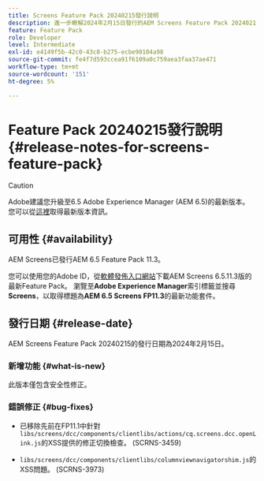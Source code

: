 ```yaml
---
title: Screens Feature Pack 20240215發行說明
description: 進一步瞭解2024年2月15日發行的AEM Screens Feature Pack 20240215。
feature: Feature Pack
role: Developer
level: Intermediate
exl-id: e4149f5b-42c0-43c8-b275-ecbe90104a98
source-git-commit: fe4f7d593ccea91f6109a0c759aea3faa37ae471
workflow-type: tm+mt
source-wordcount: '151'
ht-degree: 5%

---
```


# Feature Pack 20240215發行說明 {#release-notes-for-screens-feature-pack}

>[!CAUTION]
>Adobe建議您升級至6.5 Adobe Experience Manager (AEM 6.5)的最新版本。 您可以從[這裡](https://experienceleague.adobe.com/zh-hant/docs/experience-manager-65/content/release-notes/release-notes)取得最新版本資訊。

## 可用性 {#availability}

AEM Screens已發行AEM 6.5 Feature Pack 11.3。

您可以使用您的Adobe ID，從[軟體發佈入口網站](https://experience.adobe.com/#/downloads/content/software-distribution/en/aem.html)下載AEM Screens 6.5.11.3版的最新Feature Pack。 瀏覽至&#x200B;**Adobe Experience Manager**&#x200B;索引標籤並搜尋&#x200B;**Screens**，以取得標題為&#x200B;**AEM 6.5 Screens FP11.3**&#x200B;的最新功能套件。

## 發行日期 {#release-date}

AEM Screens Feature Pack 20240215的發行日期為2024年2月15日。

### 新增功能 {#what-is-new}

此版本僅包含安全性修正。

### 錯誤修正 {#bug-fixes}

* 已移除先前在FP11.1中針對`libs/screens/dcc/components/clientlibs/actions/cq.screens.dcc.openLink.js`的XSS提供的修正切換檢查。 (SCRNS-3459)

* `libs/screens/dcc/components/clientlibs/columnviewnavigatorshim.js`的XSS問題。 (SCRNS-3973)
